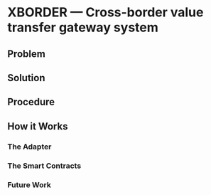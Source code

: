 

# XBORDER — Cross-border value transfer gateway system

## Problem


## Solution


## Procedure


## How it Works


### The Adapter


### The Smart Contracts


### Future Work



